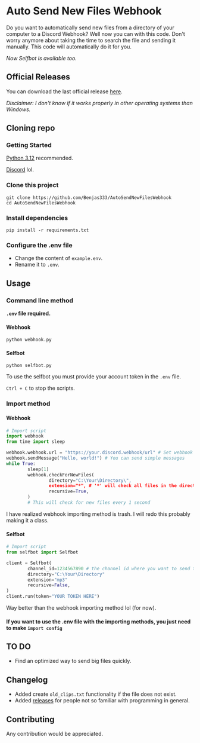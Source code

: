 # Auto Send New Files Webhook
Do you want to automatically send new files from a directory of your computer to a Discord Webhook? Well now you can with this code. Don't worry anymore about taking the time to search the file and sending it manually. This code will automatically do it for you.

*Now Selfbot is available too.*

## Official Releases
You can download the last official release [here](https://github.com/Benjas333/AutoSendNewFilesWebhook/releases/tag/v1.1.1).

*Disclaimer: I don't know if it works properly in other operating systems than Windows.*

## Cloning repo
### Getting Started
[Python 3.12](https://www.python.org/downloads/) recommended.

[Discord](https://discord.com/) lol.

### Clone this project
```
git clone https://github.com/Benjas333/AutoSendNewFilesWebhook
cd AutoSendNewFilesWebhook
```
### Install dependencies
```
pip install -r requirements.txt
```
### Configure the .env file
- Change the content of `example.env`.
- Rename it to `.env`.
## Usage
### Command line method
**`.env` file required.**
#### Webhook
```
python webhook.py
```
#### Selfbot
```
python selfbot.py
```
To use the selfbot you must provide your account token in the `.env` file.

`Ctrl + C` to stop the scripts.
### Import method
#### Webhook
```python
# Import script
import webhook
from time import sleep

webhook.webhook.url = "https://your.discord.webhook/url" # Set webhook url
webhook.sendMessage("Hello, world!") # You can send simple messages
while True:
        sleep(1)
        webhook.checkForNewFiles(
                directory="C:\Your\Directory\",
                extension="*", # '*' will check all files in the directory
                recursive=True,
        )
        # This will check for new files every 1 second
```
I have realized webhook importing method is trash. I will redo this probably making it a class.
#### Selfbot
```python
# Import script
from selfbot import Selfbot

client = Selfbot(
        channel_id=1234567890 # the channel id where you want to send the files
        directory="C:\Your\Directory"
        extension="mp3"
        recursive=False,
)
client.run(token="YOUR TOKEN HERE")
```
Way better than the webhook importing method lol (for now).
#### If you want to use the .env file with the importing methods, you just need to make `import config`
## TO DO
- Find an optimized way to send big files quickly.

## Changelog
- Added create `old_clips.txt` functionality if the file does not exist. 
- Added [releases](https://github.com/Benjas333/AutoSendNewFilesWebhook/releases) for people not so familiar with programming in general.

## Contributing
Any contribution would be appreciated.
